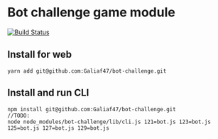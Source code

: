 # Bot challenge game module
[![Build Status](https://travis-ci.org/Galiaf47/bot-challenge.svg?branch=master)](https://travis-ci.org/Galiaf47/bot-challenge)

## Install for web
```
yarn add git@github.com:Galiaf47/bot-challenge.git
```

## Install and run CLI
```
npm install git@github.com:Galiaf47/bot-challenge.git
//TODO:
node node_modules/bot-challenge/lib/cli.js 121=bot.js 123=bot.js 125=bot.js 127=bot.js 129=bot.js
```